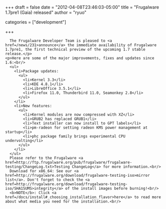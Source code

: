 
+++
draft = false
date = "2012-04-08T23:46:03-05:00"
title = "Frugalware 1.7pre1 (Gaia) released"
author = "ryuo"

categories = ["development"]

+++

      The Frugalware Developer Team is pleased to <a href=/news/231>announce</a> the immediate availability of Frugalware 1.7pre1, the first technical preview of the upcoming 1.7 stable release.</p>
    <p>Here are some of the major improvements, fixes and updates since 1.6:<br/>
      <ul>
        <li>Package updates:
          <ul>
            <li>Kernel 3.3</li>
            <li>KDE 4.8.1</li>
            <li>LibreOffice 3.5.1</li>
            <li>Firefox 11.0, Thunderbird 11.0, Seamonkey 2.8</li>
          </ul>
        </li>
        <li>New features:
          <ul>
            <li>Kernel modules are now compressed with XZ</li>
            <li>GRUB2 has replaced GRUB1</li>
            <li>Text installer can now install to GPT labels</li>
            <li>pm-radeon for setting radeon KMS power management at startup</li>
            <li>phc package family brings experimental CPU undervolting</li>
          </ul>
        </li>
      </ul>
      Please refer to the Frugalware <a href=http://ftp.frugalware.org/pub/frugalware/frugalware-testing/ChangeLog.txt>Testing ChangeLog</a> for more information.<br/>
      Download for x86_64: See our <a href=http://frugalware.org/download/frugalware-testing-iso>mirror list</a>. Don't forget to check the <a href=http://frugalware.org/download/frugalware-testing-iso/SHA1SUMS>integrity</a> of the install images before burning!<br/>
      <b>NOTE</b>: Click <a href=/docs/install#_choosing_installation_flavor>here</a> to read more about what media you need for the installation.<br/>
        
    